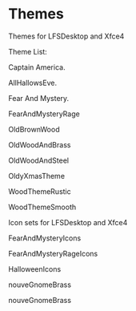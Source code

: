 # Themes
Themes for LFSDesktop and Xfce4

Theme List:

Captain America.

AllHallowsEve.

Fear And Mystery.

FearAndMysteryRage

OldBrownWood

OldWoodAndBrass

OldWoodAndSteel

OldyXmasTheme

WoodThemeRustic

WoodThemeSmooth



Icon sets for LFSDesktop and Xfce4

FearAndMysteryIcons

FearAndMysteryRageIcons

HalloweenIcons

nouveGnomeBrass

nouveGnomeBrass

